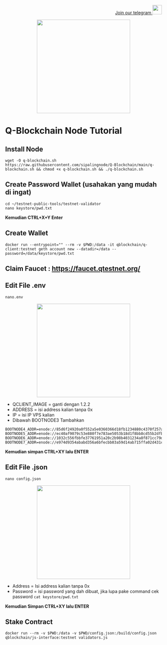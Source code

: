 <p style="font-size:14px" align="right">
<a href="https://t.me/airdropasc" target="_blank">Join our telegram <img src="https://user-images.githubusercontent.com/50621007/183283867-56b4d69f-bc6e-4939-b00a-72aa019d1aea.png" width="30"/></a>
</p>
<p align="center">
  <img height="300" height="auto" src="https://user-images.githubusercontent.com/109174478/209359981-dc19b4bf-854d-4a2a-b803-2547a7fa43f2.jpg">
</p>

# Q-Blockchain Node Tutorial

## Install Node
```
wget -O q-blockchain.sh https://raw.githubusercontent.com/sipalingnode/Q-Blockchain/main/q-blockchain.sh && chmod +x q-blockchain.sh && ./q-blockchain.sh
```
## Create Password Wallet (usahakan yang mudah di ingat)
```
cd ~/testnet-public-tools/testnet-validator
nano keystore/pwd.txt
```
**Kemudian CTRL+X+Y Enter**
## Create Wallet
```
docker run --entrypoint="" --rm -v $PWD:/data -it qblockchain/q-client:testnet geth account new --datadir=/data --password=/data/keystore/pwd.txt
```
## Claim Faucet : https://faucet.qtestnet.org/
## Edit File .env
```
nano.env
```
<p align="center">
  <img height="300" height="auto" src="https://user-images.githubusercontent.com/109174478/210141136-bb9c05fd-5373-46da-9bc2-e6d91522e71b.jpg">
</p>

- QCLIENT_IMAGE = ganti dengan 1.2.2
- ADDRESS  = isi address kalian tanpa 0x 
- IP = isi IP VPS kalian 
- Dibawah BOOTNODE3 Tambahkan
```
BOOTNODE4_ADDR=enode://85d6f24920a0f552a5e0360366d18fb1234880c4370f257abc09e8ec762173fb3c4b1b14a7af9a23a8c31751b3ba2905d6a98fb436dfe3092644527a89046977@3.68.108.12:30303
BOOTNODE5_ADDR=enode://ec40af9079c53e880f7e783ae5053b18d1f8bb8cd55b2dfbbfa3b7e1f5256c724ef7e22f23f785c2f119fbb7930769540e3c01c711c6ae26c83690b941a4886c@85.215.92.83:30303
BOOTNODE6_ADDR=enode://1032c556fbbfe37761951a20c2b98b4031234a8f871cc79dd8ff612a3e0436afe3458b325d2f25617b62134cfc8a8a4885e80c9760ecb4bb7c8deaee67a098ae@95.217.169.172:30303
BOOTNODE7_ADDR=enode://e974d9354ababd356a6bfecbb03a59d14ab715ffa02d431c6accfc5de250e9c8c345817bd5687c119a04df78f1a4673e97877ea5775fa84270d311dac4a2eca7@128.199.213.70:30313
```
**Kemudian simpan CTRL+XY lalu ENTER**
## Edit File .json
```
nano config.json
```
<p align="center">
  <img height="300" height="auto" src="https://user-images.githubusercontent.com/109174478/210146288-05361ca5-7c75-4b88-95dc-7a60fe7c30c3.jpg">
</p>

- Address = Isi address kalian tanpa 0x
- Password = isi password yang dah dibuat, jika lupa pake command cek password `cat keystore/pwd.txt`

**Kemudian Simpan CTRL+XY lalu ENTER**
## Stake Contract
```
docker run --rm -v $PWD:/data -v $PWD/config.json:/build/config.json qblockchain/js-interface:testnet validators.js
```
